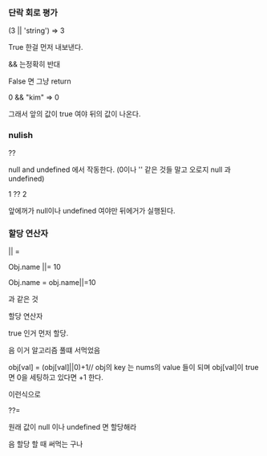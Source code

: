 ### 단락 회로 평가

(3 || 'string') => 3

True 한걸 먼저 내보낸다.

&& 는정확히 반대

False 면 그냥 return

0 && "kim" => 0

그래서 앞의 값이 true 여야 뒤의 값이 나온다.

### nulish

??

null and undefined 에서 작동한다. (0이나 '' 같은 것들 말고 오로지 null 과 undefined)

1 ?? 2

앞에꺼가 null이나 undefined 여야만 뒤에거가 실행된다.

### 할당 연산자

|| =

Obj.name ||= 10

Obj.name = obj.name||=10

과 같은 것

할당 연산자

true 인거 먼저 할당.

음 이거 알고리즘 풀떄 서먹었음

obj[val] = (obj[val]||0)+1// obj의 key 는 nums의 value 들이 되며 obj[val]이 true 면 0을 세팅하고 있다면 +1 한다.

이런식으로

??=

원래 값이 null 이나 undefined 면 할당해라

음 할당 할 때 써먹는 구나
